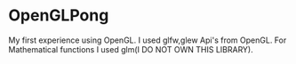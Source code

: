 # OpenGLPong
My first experience using OpenGL.
I used glfw,glew Api's from OpenGL.
For Mathematical functions I used glm(I DO NOT OWN THIS LIBRARY).

